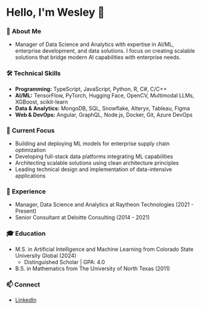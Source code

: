 # **Hello, I'm Wesley** 👋

### 🚀 **About Me**
- Manager of Data Science and Analytics with expertise in AI/ML, enterprise development, and data solutions. 
I focus on creating scalable solutions that bridge modern AI capabilities with enterprise needs.

### 🛠 **Technical Skills**
- **Programming:** TypeScript, JavaScript, Python, R, C#, C/C++
- **AI/ML:** TensorFlow, PyTorch, Hugging Face, OpenCV, Multimodal LLMs, XGBoost, scikit-learn
- **Data & Analytics:** MongoDB, SQL, Snowflake, Alteryx, Tableau, Figma
- **Web & DevOps:** Angular, GraphQL, Node.js, Docker, Git, Azure DevOps

### 🌱 **Current Focus**
- Building and deploying ML models for enterprise supply chain optimization
- Developing full-stack data platforms integrating ML capabilities
- Architecting scalable solutions using clean architecture principles
- Leading technical design and implementation of data-intensive applications

### 💼 **Experience**
- Manager, Data Science and Analytics at Raytheon Technologies (2021 - Present)
- Senior Consultant at Deloitte Consulting (2014 - 2021)

### 🎓 **Education**
- M.S. in Artificial Intelligence and Machine Learning from Colorado State University Global (2024)
  - Distinguished Scholar | GPA: 4.0
- B.S. in Mathematics from The University of North Texas (2011)

### 📫 **Connect**
- [LinkedIn](https://www.linkedin.com/in/wesalvarado/)
